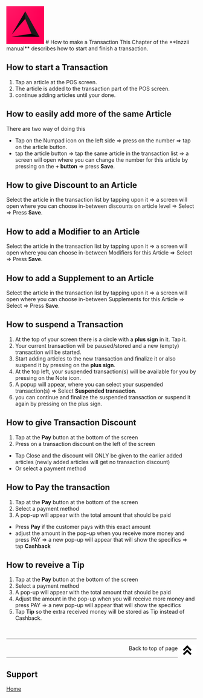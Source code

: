 <img src="../Assets/Pictures/play_store_512.png" alt="inzzii logo" width="100"/>
# How to make a Transaction
This Chapter of the **Inzzii manual** describes how to start and finish a transaction.

## How to start a Transaction

1. Tap an article at the POS screen.
2. The article is added to the transaction part of the POS screen.
3. continue adding articles until your done.

## How to easily add more of the same Article
There are two way of doing this
* Tap on the Numpad icon on the left side => press on the number => tap on the article button.
* tap the article button => tap the same article in the transaction list => a screen will open where you can change the number for this article by pressing on the **+ button** => press **Save**.

## How to give Discount to an Article
Select the article in the transaction list by tapping upon it => a screen will open where you can choose in-between discounts on article level => Select => Press **Save**.

## How to add a Modifier to an Article
Select the article in the transaction list by tapping upon it => a screen will open where you can choose in-between Modifiers for this Article => Select => Press **Save**.

## How to add a Supplement to an Article
Select the article in the transaction list by tapping upon it => a screen will open where you can choose in-between Supplements for this Article => Select => Press **Save**.

## How to suspend a Transaction
1. At the top of your screen there is a circle with a **plus sign** in it. Tap it.
2. Your current transaction will be paused/stored and a new (empty) transaction will be started.
3. Start adding articles to the new transaction and finalize it or also suspend it by pressing on the **plus sign**.
4. At the top left, your suspended transaction(s) will be available for you by pressing on the Note icon.
5. A popup will appear, where you can select your suspended transaction(s) => Select **Suspended transaction**. 
6. you can continue and finalize the suspended transaction or suspend it again by pressing on the plus sign.

## How to give Transaction Discount
1. Tap at the **Pay** button at the bottom of the screen
2. Press on a transaction discount on the left of the screen
* Tap Close and the discount will ONLY be given to the earlier added articles (newly added articles will get no transaction discount)
* Or select a payment method 

## How to Pay the transaction
1. Tap at the **Pay** button at the bottom of the screen
2. Select a payment method 
3. A pop-up will appear with the total amount that should be paid 
* Press **Pay** if the customer pays with this exact amount
* adjust the amount in the pop-up when you receive more money and press PAY => a new pop-up will appear that will show the specifics => tap **Cashback**

## How to reveive a Tip
1. Tap at the **Pay** button at the bottom of the screen
2. Select a payment method 
3. A pop-up will appear with the total amount that should be paid 
4. Adjust the amount in the pop-up when you will receive more money and press PAY => a new pop-up will appear that will show the specifics 
5. Tap **Tip** so the extra received money will be stored as Tip instead of Cashback.

<p><br></p>
<hr style="border-top: 3px solid #ccc; background: transparent;" >
<a href="#Top"><img src="../Assets/Pictures/Top.png" alt="Top" width="50" align="right" style="margin-bottom: 10px"/></a>
<p style="text-align: right;"> Back to top of page </p>
<hr style="border-top: 3px solid #ccc; background: transparent;" >


## Support
[Home](../index.md)